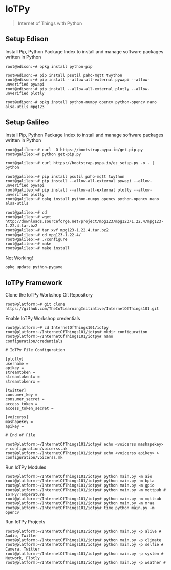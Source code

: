 IoTPy
==

> Internet of Things with Python

## Setup Edison

Install Pip, Python Package Index to install and manage software packages written in Python

    root@edison:~# opkg install python-pip
    
    root@edison:~# pip install psutil paho-mqtt twython
    root@edison:~# pip install --allow-all-external pywapi --allow-unverified pywapi
    root@edison:~# pip install --allow-all-external plotly --allow-unverified plotly
    
    root@edison:~# opkg install python-numpy opencv python-opencv nano alsa-utils mpg123

## Setup Galileo

Install Pip, Python Package Index to install and manage software packages written in Python

    root@galileo:~# curl -O https://bootstrap.pypa.io/get-pip.py
    root@galileo:~# python get-pip.py
    
    root@galileo:~# curl https://bootstrap.pypa.io/ez_setup.py -o - | python
    
    root@galileo:~# pip install psutil paho-mqtt twython
    root@galileo:~# pip install --allow-all-external pywapi --allow-unverified pywapi
    root@galileo:~# pip install --allow-all-external plotly --allow-unverified plotly
    root@galileo:~# opkg install python-numpy opencv python-opencv nano alsa-utils

    root@galileo:~# cd
    root@galileo:~# wget http://downloads.sourceforge.net/project/mpg123/mpg123/1.22.4/mpg123-1.22.4.tar.bz2
    root@galileo:~# tar xvf mpg123-1.22.4.tar.bz2
    root@galileo:~# cd mpg123-1.22.4/
    root@galileo:~# ./configure
    root@galileo:~# make
    root@galileo:~# make install

Not Working!

    opkg update python-pygame

## IoTPy Framework

Clone the IoTPy Workshop Git Repository

    root@platform:~# git clone https://github.com/TheIoTLearningInitiative/InternetOfThings101.git
    
Enable IoTPy Workshop credentials

    root@platform:~# cd InternetOfThings101/iotpy
    root@platform:~/InternetOfThings101/iotpy# mkdir configuration
    root@platform:~/InternetOfThings101/iotpy# nano configuration/credentials
    
    # IoTPy File Configuration
    
    [plotly]
    username = 
    apikey = 
    streamtoken = 
    streamtokentx = 
    streamtokenrx = 
    
    [twitter]
    consumer_key = 
    consumer_secret = 
    access_token = 
    access_token_secret = 
    
    [voicerss]
    mashapekey = 
    apikey = 
    
    # End of File
    
    root@platform:~/InternetOfThings101/iotpy# echo <voicerss mashapekey> > configuration/voicerss.ak
    root@platform:~/InternetOfThings101/iotpy# echo <voicerss apikey> > configuration/voicerss.mk    


Run IoTPy Modules

    root@platform:~/InternetOfThings101/iotpy# python main.py -m aio
    root@platform:~/InternetOfThings101/iotpy# python main.py -m bpta
    root@platform:~/InternetOfThings101/iotpy# python main.py -m gpio    
    root@platform:~/InternetOfThings101/iotpy# python main.py -m mqttpub # IoTPy/Temperature
    root@platform:~/InternetOfThings101/iotpy# python main.py -m mqttsub
    root@platform:~/InternetOfThings101/iotpy# python main.py -m mraa
    root@platform:~/InternetOfThings101/iotpy# time python main.py -m opencv

Run IoTPy Projects

    root@platform:~/InternetOfThings101/iotpy# python main.py -p alive # Audio, Twitter
    root@platform:~/InternetOfThings101/iotpy# python main.py -p climate
    root@platform:~/InternetOfThings101/iotpy# python main.py -p selfie # Camera, Twitter
    root@platform:~/InternetOfThings101/iotpy# python main.py -p system # Network, Plotly
    root@platform:~/InternetOfThings101/iotpy# python main.py -p weather # 

